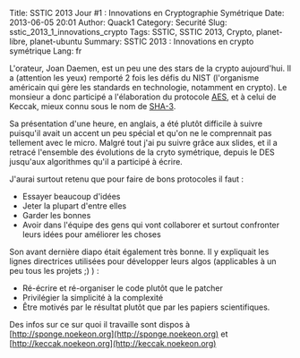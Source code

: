 Title: SSTIC 2013 Jour #1 : Innovations en Cryptographie Symétrique
Date: 2013-06-05 20:01
Author: Quack1
Category: Securité
Slug: sstic_2013_1_innovations_crypto
Tags: SSTIC, SSTIC 2013, Crypto, planet-libre, planet-ubuntu
Summary:  SSTIC 2013 : Innovations en crypto symétrique
Lang: fr

L'orateur, Joan Daemen, est un peu une des stars de la crypto aujourd'hui. Il a (attention les yeux) remporté 2 fois les défis du NIST (l'organisme américain qui gère les standards en technologie, notamment en crypto). Le monsieur a donc participé a l'élaboration du protocole [AES](https://fr.wikipedia.org/wiki/Advanced_Encryption_Standard), et à celui de Keccak, mieux connu sous le nom de [SHA-3](https://fr.wikipedia.org/wiki/SHA-3).

Sa présentation d'une heure, en anglais, a été plutôt difficile à suivre puisqu'il avait un accent un peu spécial et qu'on ne le comprennait pas tellement avec le micro. Malgré tout j'ai pu suivre grâce aux slides, et il a retracé l'ensemble des évolutions de la cryto symétrique, depuis le DES jusqu'aux algorithmes qu'il a participé à écrire.

J'aurai surtout retenu que pour faire de bons protocoles il faut :

- Essayer beaucoup d'idées
- Jeter la plupart d'entre elles
- Garder les bonnes
- Avoir dans l'équipe des gens qui vont collaborer et surtout confronter leurs idées pour améliorer les choses

Son avant dernière diapo était également très bonne. Il y expliquait les lignes directrices utilisées pour développer leurs algos (applicables à un peu tous les projets ;) ) : 

- Ré-écrire et ré-organiser le code plutôt que le patcher
- Privilégier la simplicité à la complexité
- Être motivés par le résultat plutôt que par les papiers scientifiques.

Des infos sur ce sur quoi il travaille sont dispos à [http://sponge.noekeon.org](http://sponge.noekeon.org) et [http://keccak.noekeon.org](http://keccak.noekeon.org)